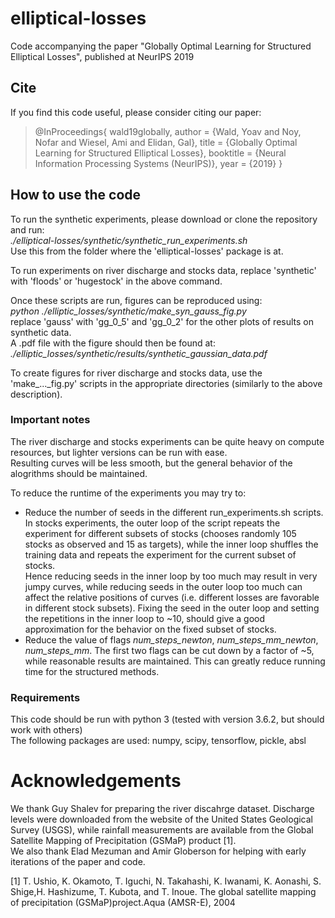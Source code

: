 # elliptical-losses
Code accompanying the paper "Globally Optimal Learning for Structured Elliptical Losses", published at NeurIPS 2019

## Cite
If you find this code useful, please consider citing our paper:

>@InProceedings{ wald19globally,
>  author = {Wald, Yoav and Noy, Nofar and Wiesel, Ami and Elidan, Gal},
>  title = {Globally Optimal Learning for Structured Elliptical Losses},
>  booktitle = {Neural Information Processing Systems (NeurIPS)},
> year = {2019} 
> }

## How to use the code
To run the synthetic experiments, please download or clone the repository and run: </br>
*./elliptical-losses/synthetic/synthetic_run_experiments.sh* </br>
Use this from the folder where the 'elliptical-losses' package is at.

To run experiments on river discharge and stocks data, replace 'synthetic' with 'floods' or 'hugestock' in the above command.

Once these scripts are run, figures can be reproduced using:</br>
*python ./elliptic_losses/synthetic/make_syn_gauss_fig.py*</br>
replace 'gauss' with 'gg_0_5' and 'gg_0_2' for the other plots of results on synthetic data.</br>
A .pdf file with the figure should then be found at:</br>
*./elliptic_losses/synthetic/results/synthetic_gaussian_data.pdf*

To create figures for river discharge and stocks data, use the 'make_..._fig.py' scripts in the appropriate directories (similarly to the above description).

### Important notes
The river discharge and stocks experiments can be quite heavy on compute resources, but lighter versions can be run with ease.</br>
Resulting curves will be less smooth, but the general behavior of the alogrithms should be maintained.

To reduce the runtime of the experiments you may try to:
* Reduce the number of seeds in the different run_experiments.sh scripts.</br>
In stocks experiments, the outer loop of the script repeats the experiment for different subsets of stocks (chooses randomly 105 stocks as observed and 15 as targets), while the inner loop shuffles the training data and repeats the experiment for the current subset of stocks. </br>
Hence reducing seeds in the inner loop by too much may result in very jumpy curves, while reducing seeds in the outer loop too much can affect the relative positions of curves (i.e. different losses are favorable in different stock subsets). Fixing the seed in the outer loop and setting the repetitions in the inner loop to ~10, should give a good approximation for the behavior on the fixed subset of stocks.
* Reduce the value of flags *num_steps_newton*, *num_steps_mm_newton*, *num_steps_mm*. The first two flags can be cut down by a factor of ~5, while reasonable results are maintained. This can greatly reduce running time for the structured methods.

### Requirements
This code should be run with python 3 (tested with version 3.6.2, but should work with others)</br>
The following packages are used: numpy, scipy, tensorflow, pickle, absl

# Acknowledgements
We thank Guy Shalev for preparing the river discahrge dataset. Discharge levels were downloaded from the website of the United States Geological Survey (USGS), while rainfall measurements are available from the Global Satellite Mapping of Precipitation (GSMaP) product [1]. </br>
We also thank Elad Mezuman and Amir Globerson for helping with early iterations of the paper and code.

[1] T.  Ushio,  K.  Okamoto,  T.  Iguchi,  N.  Takahashi,  K.  Iwanami,  K.  Aonashi,  S.  Shige,H. Hashizume, T. Kubota, and T. Inoue. The global satellite mapping of precipitation (GSMaP)project.Aqua (AMSR-E), 2004
